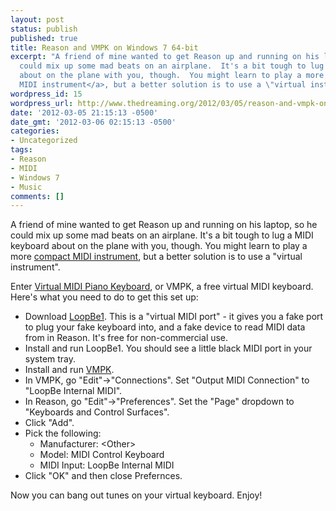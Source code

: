 ```yaml
---
layout: post
status: publish
published: true
title: Reason and VMPK on Windows 7 64-bit
excerpt: "A friend of mine wanted to get Reason up and running on his laptop, so he
  could mix up some mad beats on an airplane.  It's a bit tough to lug a MIDI keyboard
  about on the plane with you, though.  You might learn to play a more <a href=\"http://usa.yamaha.com/products/music-production/midi-controllers/wx5/?mode=model\">compact
  MIDI instrument</a>, but a better solution is to use a \"virtual instrument\".\r\n\r\n"
wordpress_id: 15
wordpress_url: http://www.thedreaming.org/2012/03/05/reason-and-vmpk-on-windows-7-64-bit/
date: '2012-03-05 21:15:13 -0500'
date_gmt: '2012-03-06 02:15:13 -0500'
categories:
- Uncategorized
tags:
- Reason
- MIDI
- Windows 7
- Music
comments: []
---
```

<p>A friend of mine wanted to get Reason up and running on his laptop, so he could mix up some mad beats on an airplane.  It's a bit tough to lug a MIDI keyboard about on the plane with you, though.  You might learn to play a more <a href="http://usa.yamaha.com/products/music-production/midi-controllers/wx5/?mode=model">compact MIDI instrument</a>, but a better solution is to use a "virtual instrument".</p>
<p><a id="more"></a><a id="more-15"></a></p>
<p>Enter <a href="http://vmpk.sourceforge.net/">Virtual MIDI Piano Keyboard</a>, or VMPK, a free virtual MIDI keyboard.  Here's what you need to do to get this set up:</p>
<ul>
<li>Download <a href="http://nerds.de/en/download.html">LoopBe1</a>.  This is a "virtual MIDI port" - it gives you a fake port to plug your fake keyboard into, and a fake device to read MIDI data from in Reason.  It's free for non-commercial use.</li>
<li>Install and run LoopBe1.  You should see a little black MIDI port in your system tray.</li>
<li>Install and run <a href="http://vmpk.sourceforge.net/">VMPK</a>.</li>
<li>In VMPK, go "Edit"->"Connections".  Set "Output MIDI Connection" to "LoopBe Internal MIDI".</li>
<li>In Reason, go "Edit"->"Preferences".  Set the "Page" dropdown to "Keyboards and Control Surfaces".</li>
<li>Click "Add".</li>
<li>Pick the following:
<ul>
<li>Manufacturer: &lt;Other&gt;</li>
<li>Model: MIDI Control Keyboard</li>
<li>MIDI Input: LoopBe Internal MIDI</li>
</ul>
</li>
<li>Click "OK" and then close Prefernces.</li>
</ul>
<p>Now you can bang out tunes on your virtual keyboard.  Enjoy!</p>
